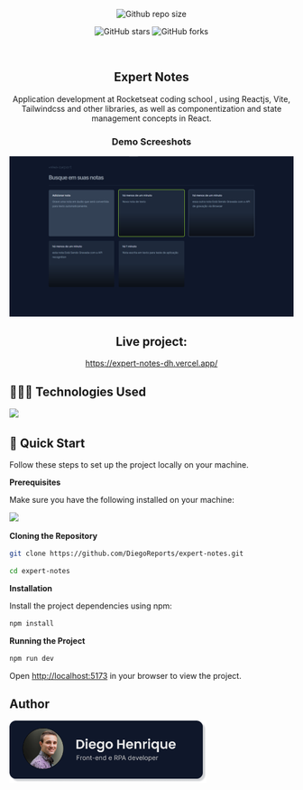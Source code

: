 <div align=center>

![Github repo size](https://img.shields.io/github/repo-size/diegoreports/expert-notes)

![GitHub stars](https://img.shields.io/github/stars/diegoreports/expert-notes)
![GitHub forks](https://img.shields.io/github/forks/diegoreports/expert-notes?style=social)

<br />
  <h2 align="center">Expert Notes</h2>
  <div align=center>
  Application development at Rocketseat coding school </NLW>, using Reactjs, Vite, Tailwindcss and other libraries, as well as componentization and state management concepts in React.
  </div>

### Demo Screeshots

![Expert notes](./src/assets/readme/screenshot-application-expert-notes.png 'Demo Desktop')

## Live project:

<a href="https://expert-notes-dh.vercel.app/">https://expert-notes-dh.vercel.app/</a>

</div>

## 👨🏻‍💻 Technologies Used

<div align="left">
    <img src="https://skillicons.dev/icons?i=vite,typescript,tailwindcss,react" /><br>
</div>

## <a name="quick-start">🤸 Quick Start</a>

Follow these steps to set up the project locally on your machine.

**Prerequisites**

Make sure you have the following installed on your machine:

<div align="left">
    <img src="https://skillicons.dev/icons?i=git,nodejs" /><br>
</div>

**Cloning the Repository**

```bash
git clone https://github.com/DiegoReports/expert-notes.git
```

```bash
cd expert-notes
```

**Installation**

Install the project dependencies using npm:

```bash
npm install
```

**Running the Project**

```bash
npm run dev
```

Open [http://localhost:5173](http://localhost:5173) in your browser to view the project.

## Author

<img src="./src/assets/readme/card-profile.png" width=350>
